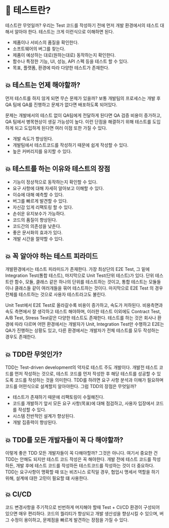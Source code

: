 # 🌸 테스트란?

테스트란 무엇일까? 우리는 Test 코드를 작성하기 전에 먼저 개발 환경에서의 테스트 대해서 알아야 한다. 
테스트는 크게 이런식으로 이해하면 된다. 

- 제품이나 서비스의 품질을 확인한다.
- 소프트웨어의 버그를 찾는다.
- 제품이 예상하는 대로(원하는대로) 동작하는지 확인한다.
- 함수나 특정한 기능, UI, 성능, API 스펙 등을 테스트 할 수 있다.
- 목표, 플랫폼, 환경에 따라 다양한 테스트가 존재한다. 

## 💥 테스트는 언제 해야할까?

먼저 테스트를 하지 않게 되면 무슨 문제가 있을까? 보통 개발팀의 프로세스는 개발 후 QA 팀에 QA를 진행하고 
문제가 없다면 배포하도록 되어있다. 

문제는 개발에서의 테스트 없이 QA팀에게 전달하게 된다면 QA 검증 비용이 증가하고, QA 팀에서 병목현상이 
생길 가능성이 높다. 이런 단점을 해결하기 위해 테스트를 도입하게 되고 도입하게 된다면 여러 이점 또한 가질 수 있다.

- 개발 속도가 향상된다.
- 개발팀에서 테스트코드를 작성하기 때문에 쉽게 작성할 수 있다.
- 높은 커버리지를 유지할 수 있다.

## 💥 테스트를 하는 이유와 테스트의 장점

- 기능이 정상적으로 동작하는지 확인할 수 있다.
- 요구 사항에 대해 자세히 알아보고 이해할 수 있다.
- 이슈에 대해 예측할 수 있다.
- 버그를 빠르게 발견할 수 있다.
- 자신감 있게 리팩토링 할 수 있다.
- 손쉬운 유지보수가 가능하다.
- 코드의 품질이 향상된다.
- 코드간의 의존성을 낮춘다.
- 좋은 문서화의 효과가 있다.
- 개발 시간을 절약할 수 있다.

## 💥 꼭 알아야 하는 테스트 피라미드

개발환경에서는 테스트 피라미드가 존재한다. 가장 최상단의 E2E Test, 그 밑에 Integration Test(통합 테스트), 마지막으로
Unit Test(단위 테스트)가 있다. 단위 테스트란 함수, 모듈, 클래스 같은 하나의 단위를 테스트하는 것이고, 통합 테스트는 모듈들이나 클래스들
같이 여러개들을 묶어 테스트하는 것이다. 마지막으로 E2E Test 의 경우 전체를 테스트하는 것으로 사용자 테스트라고도 불린다.

Unit Test에서 E2E Test로 올라갈수록 비용이 증가하고, 속도가 저하된다. 비용측면과 속도 측면에서 잘 생각하고 테스트 해야하며,
이러한 테스트 이외에도 Contract Test, A/B Test, Stress Test같은 다양한 테스트도 존재한다. 테스트를 하는 것은 회사나 환경에 따라 다르며 어떤
환경에서는 개발자가 Unit, Integration Test만 수행하고 E2E는 QA가 진행하는 상황도 있고, 다른 환경에서는 개발자가 전체 테스트를 모두 작성하는 경우도 존재한다.

## 💥 TDD란 무엇인가?

TDD는 Test-driven development의 약자로 테스트 주도 개발이다. 개발전 테스트 코드를 먼저 작성하는 것으로, 테스트 코드를 먼저 작성한 후 
해당 테스트를 성공할 수 있도록 코드를 작성하는 것을 의미한다. TDD를 하려면 요구 사항 분석과 이해가 필요하며 코드를 어떤식으로 설계할지 알아야한다.
그럼 TDD의 장점은 무엇일까?

- 테스트가 존재하기 때문에 리팩토링이 수월해진다.
- 코드를 개발하기 앞서 모든 요구 사항(목표)에 대해 점검하고, 사용자 입장에서 코드를 작성할 수 있다.
- 시스템 전반적인 설계가 향상된다.
- 개발 집중력이 향상된다.

## 💥 TDD를 모든 개발자들이 꼭 다 해야할까?

이렇게 좋은 TDD 모든 개발자들이 꼭 다해야할까? 그것은 아니다. 여기서 중요한 건 TDD는 안해도 되지만 테스트 코드 작성은 꼭 해야한다.
개발 전에 테스트 코드를 작성하든, 개발 후에 테스트 코드를 작성하든 테스트코드를 작성하는 것이 더 중요하다. TDD는 요구사항이 명확할 때 또는 비즈니스 로직일 경우, 협업시
명세서 역할을 하기 위해, 설계에 대한 고민이 필요할 떄 사용한다.

## 💥 CI/CD

코드 변경사항을 주기적으로 빈번하게 머지해야 할때 Test + CI/CD 환경이 구성되어 있으면 매우 편리하다. 코드의 퀄리티가 향상되고 개발 생산성을 향상시킬 수 있으며, 버그 수정이 용이하고,
문제점을 빠르게 발견하는 장점을 가질 수 있다.
